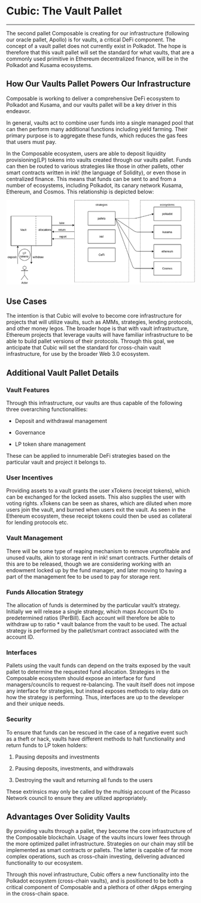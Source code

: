 # Cubic: The Vault Pallet

---

The second pallet Composable is creating for our infrastructure (following our oracle pallet, Apollo) is for vaults, 
a critical DeFi component. The concept of a vault pallet does not currently exist in Polkadot. The hope is therefore 
that this vault pallet will set the standard for what vaults, that are a commonly used primitive in Ethereum 
decentralized finance, will be in the Polkadot and Kusama ecosystems.

## How Our Vaults Pallet Powers Our Infrastructure

Composable is working to deliver a comprehensive DeFi ecosystem to Polkadot and Kusama, and our vaults pallet will be a
key driver in this endeavor.

In general, vaults act to combine user funds into a single managed pool that can then perform many additional functions 
including yield farming. Their primary purpose is to aggregate these funds, which reduces the gas fees that users must 
pay.

In the Composable ecosystem, users are able to deposit liquidity provisioning(LP) tokens into vaults created through 
our vaults pallet. Funds can then be routed to various strategies like those in other pallets, other smart contracts 
written in ink! (the language of Solidity), or even those in centralized finance. This means that funds can be sent to 
and from a number of ecosystems, including Polkadot, its canary network Kusama, Ethereum, and Cosmos. This relationship 
is depicted below:

![cubic use case diagram](./cubic-ucd.png)

## Use Cases

The intention is that Cubic will evolve to become core infrastructure for projects that will utilize vaults, such as 
AMMs, strategies, lending protocols, and other money legos. The broader hope is that with vault infrastructure, 
Ethereum projects that leverage vaults will have familiar infrastructure to be able to build pallet versions of their 
protocols. Through this goal, we anticipate that Cubic will set the standard for cross-chain vault infrastructure, 
for use by the broader Web 3.0 ecosystem.

## Additional Vault Pallet Details

### Vault Features

Through this infrastructure, our vaults are thus capable of the following three overarching functionalities:

* Deposit and withdrawal management
 
* Governance

* LP token share management

These can be applied to innumerable DeFi strategies based on the particular vault and project it belongs to.

### User Incentives

Providing assets to a vault grants the user xTokens (receipt tokens), which can be exchanged for the locked assets. 
This also supplies the user with voting rights. xTokens can be seen as shares, which are diluted when more users join 
the vault, and burned when users exit the vault. As seen in the Ethereum ecosystem, these receipt tokens could then be 
used as collateral for lending protocols etc.

### Vault Management

There will be some type of reaping mechanism to remove unprofitable and unused vaults, akin to storage rent in ink! 
smart contracts. Further details of this are to be released, though we are considering working with an endowment locked 
up by the fund manager, and later moving to having a part of the management fee to be used to pay for storage rent.

### Funds Allocation Strategy

The allocation of funds is determined by the particular vault’s strategy. Initially we will release a single strategy, 
which maps Account IDs to predetermined ratios (PerBill). Each account will therefore be able to withdraw up to 
ratio * vault balance from the vault to be used. The actual strategy is performed by the pallet/smart contract 
associated with the account ID.

### Interfaces

Pallets using the vault funds can depend on the traits exposed by the vault pallet to determine the requested fund 
allocation. Strategies in the Composable ecosystem should expose an interface for fund managers/councils to request 
re-balancing. The vault itself does not impose any interface for strategies, but instead exposes methods to relay data 
on how the strategy is performing. Thus, interfaces are up to the developer and their unique needs.

### Security

To ensure that funds can be rescued in the case of a negative event such as a theft or hack, vaults have different 
methods to halt functionality and return funds to LP token holders:

1. Pausing deposits and investments

2. Pausing deposits, investments, and withdrawals

3. Destroying the vault and returning all funds to the users

These extrinsics may only be called by the multisig account of the Picasso Network council to ensure they are utilized 
appropriately.

## Advantages Over Solidity Vaults

By providing vaults through a pallet, they become the core infrastructure of the Composable blockchain. Usage of the 
vaults incurs lower fees through the more optimized pallet infrastructure. Strategies on our chain may still be 
implemented as smart contracts or pallets. The latter is capable of far more complex operations, such as cross-chain 
investing, delivering advanced functionality to our ecosystem.

Through this novel infrastructure, Cubic offers a new functionality into the Polkadot ecosystem (cross-chain vaults), 
and is positioned to be both a critical component of Composable and a plethora of other dApps emerging in the 
cross-chain space.

